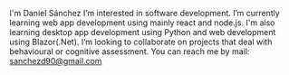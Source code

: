I'm Daniel Sánchez
I’m interested in software development. 
I’m currently learning web app development using mainly react and node.js. I'm also learning desktop app development using Python and web development using Blazor(.Net).
I’m looking to collaborate on projects that deal with behavioural or cognitive assessment. 
You can reach me by mail: sanchezd90@gmail.com
